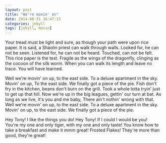 ```yaml
---
layout: post
title: "We're movin' on"
date: 2014-08-31 16:47:13
categories: jekyll
tags: [jekyll, movin]
---
```


Your tread must be light and sure, as though your path were upon rice paper. It is said, a Shaolin priest can walk through walls. Looked for, he can not be seen. Listened for, he can not be heard. Touched, can not be felt. This rice paper is the test. Fragile as the wings of the dragonfly, clinging as the cocoon of the silk worm. When you can walk its length and leave no trace. You will have learned.

Well we're movin' on up, to the east side. To a deluxe apartment in the sky. Movin' on up, To the east side. We finally got a piece of the pie. Fish don't fry in the kitchen, beans don't burn on the grill. Took a whole lotta tryin' just to get up that hill. Now we're up in the big leagues, gettin' our turn at bat. As long as we live, it's you and me baby, There ain't nothin' wrong with that. Well we're movin' on up, to the east side. To a deluxe apartment in the sky. Movin' on up, to the east side. We finally got a piece of the pie.

Hey Tony! I like the things you do! Hey Tony! If I could I would be you! You're my one and only tiger, with my one and only taste! You know how to take a breakfast and make it mmm great! Frosted Flakes! They're more than good, they're great!
